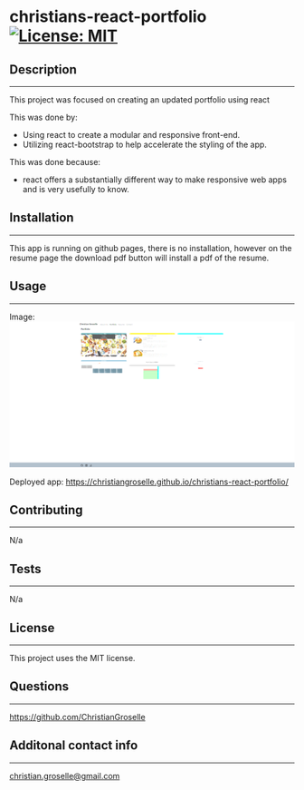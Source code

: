 # **christians-react-portfolio** [![License: MIT](https://img.shields.io/badge/License-MIT-yellow.svg)](https://opensource.org/licenses/MIT)

## Description

---

This project was focused on creating an updated portfolio using react

This was done by:

- Using react to create a modular and responsive front-end.
- Utilizing react-bootstrap to help accelerate the styling of the app.

This was done because:

- react offers a substantially different way to make responsive web apps and is very usefully to know.

## Installation

---

This app is running on github pages, there is no installation, however on the resume page the download pdf button will install a pdf of the resume.

## Usage

---

Image: ![Exapmle image](./src/assets/images/Portfolio.png)

Deployed app: https://christiangroselle.github.io/christians-react-portfolio/

## Contributing

---

N/a

## Tests

---

N/a

## License

---

This project uses the MIT license.

## Questions

---

https://github.com/ChristianGroselle

## Additonal contact info

---

christian.groselle@gmail.com
